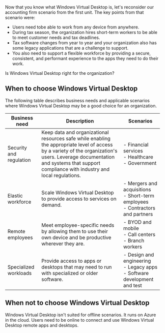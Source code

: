 
Now that you know what Windows Virtual Desktop is, let's reconsider our accounting firm scenario from the first unit. The key points from that scenario were:

- Users need tobe able to work from any device from anywhere.
- During tax season, the organization hires short-term workers to be able to meet customer needs and tax deadlines.
- Tax software changes from year to year and your organization also has some legacy applications that are a challenge to support.
- You also need to support a flexible workforce by providing a secure, consistent, and performant experience to the apps they need to do their work.

Is Windows Virtual Desktop right for the organization?

## When to choose Windows Virtual Desktop

The following table describes business needs and applicable scenarios where Windows Virtual Desktop may be a good choice for an organization.

|Business need  |Description | Scenarios  |
|---------|---------|---------|
|Security and regulation     |Keep data and organizational resources safe while enabling the appropriate level of access by a variety of the organization's users. Leverage documentation and systems that support compliance with industry and local regulations.|     - Financial services <br>-  Healthcare<br>- Government    |
|Elastic workforce   | Scale Windows Virtual Desktop to provide access to services on demand.   | - Mergers and acquisitions<br>- Short-term employees<br>- Contractors and partners      |
|Remote employees   |Meet employee-specific needs by allowing them to use their own device and be productive wherever they are.  | - BYOD and mobile<br>- Call centers <br>- Branch workers |
|Specialized workloads |Provide access to  apps or desktops that may need to run with specialized or older software.  | - Design and engineering<br>- Legacy apps<br>- Software development and test        |

## When not to choose Windows Virtual Desktop

Windows Virtual Desktop isn't suited for offline scenarios. It runs on Azure in the cloud. Users need to be online to connect and use Windows Virtual Desktop remote apps and desktops.


